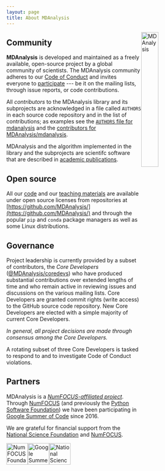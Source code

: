 ```yaml
---
layout: page
title: About MDAnalysis
---
```


<img src="{{ site.baseurl }}/public/mdanalysis-logo_square.png"
style="float: right" alt="MDAnalysis" width="30%"/>


## Community

**MDAnalysis** is developed and maintained as a freely available, open-source
project by a global community of scientists. The MDAnalysis community adheres
to our [Code of Conduct]({{site.baseurl}}/pages/conduct/) and invites everyone
to [participate]({{site.baseurl}}/#participating) --- be it on the mailing
lists, through issue reports, or code contributions.

All *contributors* to the MDAnalysis library and its subprojects are acknowledged
in a file called `AUTHORS` in each source code repository and in the list of
contributions; as examples see the [`AUTHORS` file for
mdanalysis](https://github.com/MDAnalysis/mdanalysis/blob/develop/package/AUTHORS)
and the [contributors for
MDAnalysis/mdanalysis](https://github.com/MDAnalysis/mdanalysis/graphs/contributors).

MDAnalysis and the algorithm implemented in the library and the subprojects are
scientifc software that are described in [academic
publications]({{site.baseurl}}/pages/citations/).


## Open source

All our [code]({{site.baseurl}}/#availability) and our [teaching
materials]({[site.baseurl}}/pages/learning_MDAnalysis/) are available under
open source licenses from repositories at
[https://github.com/MDAnalysis/](https://github.com/MDAnalysis/) and through
the popular ``pip`` and ``conda`` package managers as well as some Linux
distributions.


## Governance

Project leadership is currently provided by a subset of contributors, the *Core
Developers*
([@MDAnalysis/coredevs](https://github.com/orgs/MDAnalysis/teams/coredevs)) who
have produced substantial contributions over extended lengths of time and who
remain active in reviewing issues and discussions on the various mailing
lists. Core Developers are granted commit rights (write access) to the GitHub
source code repository. New Core Developers are elected with a simple majority
of current Core Developers.

*In general, all project decisions are made through consensus among the Core
Developers.*

A rotating subset of three Core Developers is tasked to respond to and to
investigate Code of Conduct violations.


## Partners

MDAnalysis is a [*NumFOCUS-affiliated
project*](https://www.numfocus.org/affliated-projects.html). Through
[NumFOCUS](https://www.numfocus.org) (and previously the [Python Software
Foundation](https://www.python.org/psf/)) we have been participating in [Google
Summer of Code](https://summerofcode.withgoogle.com/) since 2016. 

We are grateful for financial support from the [National Science
Foundation](https://www.nsf.gov/) and [NumFOCUS](https://www.numfocus.org).




<img src="{{site.images}}/numfocus.png" title="NumFOCUS Foundation"
	alt="NumFOCUS Foundation" style="display: inline; float: left; height: 4em;" />
	
<img
	src="https://developers.google.com/open-source/gsoc/images/gsoc2016-sun-373x373.png"
	title="Google Summer of Code 2018" alt="Google Summer of Code 2018"
	style="display: inline; float: left; height: 4em;" />

<img src="{{site.images}}/nsf.jpg" title="National Science Foundation"
	alt="National Science Foundation" style="display: inline; float: left; height: 4em;" />
	



